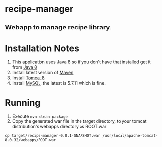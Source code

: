 # recipe-manager
## Webapp to manage recipe library.
 
# Installation Notes
1. This application uses Java 8 so if you don't have that installed get it from [Java 8](http://www.oracle.com/technetwork/java/javase/downloads/jdk8-downloads-2133151.html)
2. Install latest version of [Maven](https://maven.apache.org/download.cgi)
3. Install [Tomcat 8](https://tomcat.apache.org/download-80.cgi)
4. Install [MySQL](http://dev.mysql.com/downloads/mysql/), the latest is 5.7.11 which is fine.

# Running
1. Execute `mvn clean package`
2. Copy the generated war file in the target directory, to your tomcat distribution's webapps directory as ROOT.war
```
cp target/recipe-manager-0.0.1-SNAPSHOT.war /usr/local/apache-tomcat-8.0.32/webapps/ROOT.war
```
